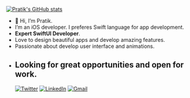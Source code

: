 
[![Pratik's GitHub stats](https://github-readme-stats.vercel.app/api?username=pratikg29&show_icons=true&theme=onedark)](https://github.com/anuraghazra/github-readme-stats)

- 👋 Hi, I’m Pratik.
- I’m an iOS developer. I preferes Swift language for app development.
- **Expert SwiftUI Developer**.
- Love to design beautiful apps and develop amazing features.
- Passionate about develop user interface and animations.
- **Looking for great opportunities and open for work.**
	- 
	[![Twitter](https://img.shields.io/badge/Twitter-%231DA1F2?style=for-the-badge&logo=twitter&logoColor=white)](https://twitter.com/im_pratik_28) [![LinkedIn](https://img.shields.io/badge/LinkedIn-%230077B5.svg?&style=for-the-badge&logo=linkedin&logoColor=white)](https://www.linkedin.com/in/pratik-gadhesariya-047a14142/) [![Gmail](https://img.shields.io/badge/Gmail-D14836?style=for-the-badge&logo=gmail&logoColor=white)](https://mail.google.com/mail/?view=cm&fs=1&to=pratikgadhesariya29@gmail.com)

